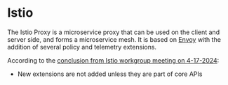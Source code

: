 # Istio

The Istio Proxy is a microservice proxy that can be used on the client and server side, and forms a microservice mesh.
It is based on [Envoy](http://envoyproxy.io) with the addition of several policy and telemetry extensions.

According to the [conclusion from Istio workgroup meeting on 4-17-2024](https://docs.google.com/document/d/1wsa06GGiq1LEGwhkiPP0FKIZJqdAiue-VeBonWAzAyk/edit#heading=h.ma5hboh81yw):

- New extensions are not added unless they are part of core APIs
